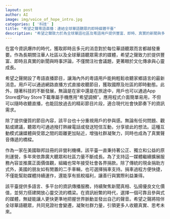 ```yaml
---
layout: post
author: AI
image: img/voice_of_hope_intro.jpg
categories: [ '科技' ]
title: "希望之聲粵語直播：連結全球華語聽眾的即時媒體平臺"
description: "希望之聲致力於為全球華語社區及粵語用戶提供豐富、即時、真實的新聞與多元時事評論，結合互動參與、文化傳承及心靈成長，並透過多平台、簡單易用的應用程式，打造貼近用戶的資訊交流與公益支持體驗。"
---
```

在當今資訊爆炸的時代，獲取即時且多元的消息對於每位華語聽眾而言都越發重要。作為長期關注華人社區以及全球華語聽眾需求的媒體，希望之聲致力於提供豐富、即時且真實的新聞與時事評論，不僅關注社會議題，更著眼於文化傳承與心靈成長。

希望之聲開設了粤語直播節目，讓海內外的粵語用戶能夠輕鬆收聽家鄉語言的最新消息。用戶可以通過網路直播方式直接收聽節目，獲取國際及社區的即時動態。此外，隨著科技的不斷發展，無論是在家中還是在旅途中，用戶也可以通過App Store或Play Store下載專屬手機應用“希望調頻”。應用程式介面簡單易用，不但可以隨時收聽直播，也能回放過去的精彩節目片段，適合現代社會快節奏下的資訊需求。

除了提供優質的節目內容，該平台也十分重視用戶的參與感。無論有任何問題、觀點或建議，聽眾均可通過撥打熱線電話或發送短信互動，分享彼此的想法。這種互動模式讓媒體與受眾之間的距離更加貼近，增強社群凝聚力，同時也成為了真實聲音傳遞的橋樑。

作為一家在美國聯邦註冊的非營利機構，該平臺一直秉持著公正、獨立和公益的原則運營，多年來依靠廣大聽眾和社區力量不斷成長。為了支持這一媒體繼續擴展服務內容並推廣正面價值觀，組織也常年接受社會各界捐款。除了傳統的現金捐助方式外，美國的朋友如有閒置的二手車輛，也可選擇捐車支持。捐車過程方便快捷，不僅能幫助媒體持續運作，還能享有抵稅福利，讓善行與實際利益兼得。

該平臺提供多語言、多平台的資訊傳播服務，持續聚焦新聞真相、弘揚優良文化價值，並努力搭建開放心靈交流的橋梁。在資訊紛繁的時代，選擇一個可靠且參與式的媒體，無疑能讓人更快更準地把握世界脈動並發出自己的聲音。希望之聲將陪伴全球華語聽眾，共同見證社會變遷，凝聚社群力量，引領更多人收聽真實、思考未來。